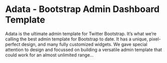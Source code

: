 # Adata - Bootstrap Admin Dashboard Template
Adata is the ultimate admin template for Twitter Bootstrap. It’s what we’re calling the best admin template for Bootstrap to date. It has a unique, pixel-perfect design, and many fully customized widgets. We gave special attention to design and focussed on building a versatile admin template that could work for an almost unlimited range...
 

